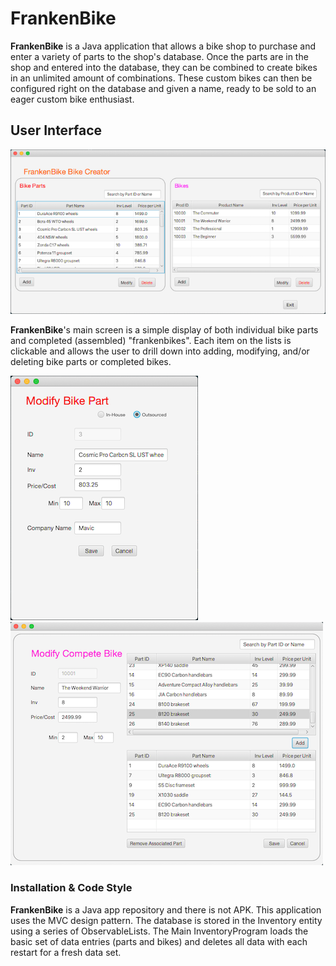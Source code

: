 # FrankenBike
**FrankenBike** is a Java application that allows a bike shop
to purchase and enter a variety of parts to the shop's database.
Once the parts are in the shop and entered into the database, they
can be combined to create bikes in an unlimited amount of combinations.
These custom bikes can then be configured right on the database and
given a name, ready to be sold to an eager custom bike enthusiast.

## User Interface
![frankenbike main screen](images/fb_main.png)

**FrankenBike**'s main screen is a simple display of both individual
bike parts and completed (assembled) "frankenbikes". Each item on
the lists is clickable and allows the user to drill down into
adding, modifying, and/or deleting bike parts or completed bikes.

![frankenbike part](images/fb_part.png) ![frankenbike bike](images/fb_bike.png)

### Installation & Code Style
**FrankenBike** is a Java app repository and there is not APK.
This application uses the MVC design pattern. The database is stored
in the Inventory entity using a series of ObservableLists. The Main
InventoryProgram loads the basic set of data entries (parts and bikes)
and deletes all data with each restart for a fresh data set. 

